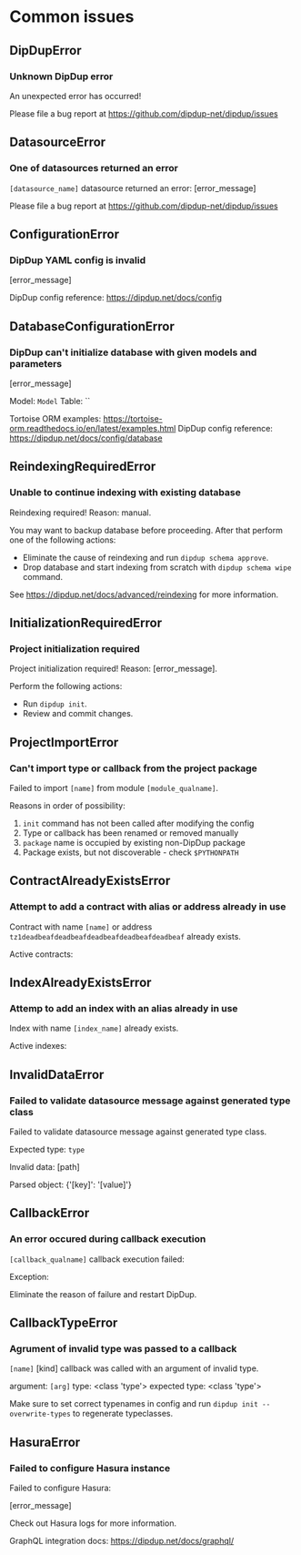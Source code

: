 # Common issues

## DipDupError

### Unknown DipDup error

An unexpected error has occurred!

Please file a bug report at <https://github.com/dipdup-net/dipdup/issues>

## DatasourceError

### One of datasources returned an error

`[datasource_name]` datasource returned an error: [error_message]

Please file a bug report at <https://github.com/dipdup-net/dipdup/issues>

## ConfigurationError

### DipDup YAML config is invalid

[error_message]

DipDup config reference: <https://dipdup.net/docs/config>

## DatabaseConfigurationError

### DipDup can't initialize database with given models and parameters

[error_message]

Model: `Model`
Table: ``

Tortoise ORM examples: <https://tortoise-orm.readthedocs.io/en/latest/examples.html>
DipDup config reference: <https://dipdup.net/docs/config/database>

## ReindexingRequiredError

### Unable to continue indexing with existing database

Reindexing required! Reason: manual.


You may want to backup database before proceeding. After that perform one of the following actions:

* Eliminate the cause of reindexing and run `dipdup schema approve`.
* Drop database and start indexing from scratch with `dipdup schema wipe` command.

See <https://dipdup.net/docs/advanced/reindexing> for more information.

## InitializationRequiredError

### Project initialization required

Project initialization required! Reason: [error_message].

Perform the following actions:

* Run `dipdup init`.
* Review and commit changes.

## ProjectImportError

### Can't import type or callback from the project package

Failed to import `[name]` from module `[module_qualname]`.

Reasons in order of possibility:

  1. `init` command has not been called after modifying the config
  2. Type or callback has been renamed or removed manually
  3. `package` name is occupied by existing non-DipDup package
  4. Package exists, but not discoverable - check `$PYTHONPATH`

## ContractAlreadyExistsError

### Attempt to add a contract with alias or address already in use

Contract with name `[name]` or address `tz1deadbeafdeadbeafdeadbeafdeadbeafdeadbeaf` already exists.

Active contracts:

## IndexAlreadyExistsError

### Attemp to add an index with an alias already in use

Index with name `[index_name]` already exists.

Active indexes:

## InvalidDataError

### Failed to validate datasource message against generated type class

Failed to validate datasource message against generated type class.

Expected type:
`type`

Invalid data:
[path]

Parsed object:
{'[key]': '[value]'}

## CallbackError

### An error occured during callback execution

`[callback_qualname]` callback execution failed:

  Exception:

Eliminate the reason of failure and restart DipDup.

## CallbackTypeError

### Agrument of invalid type was passed to a callback

`[name]` [kind] callback was called with an argument of invalid type.

  argument: `[arg]`
  type: <class 'type'>
  expected type: <class 'type'>

Make sure to set correct typenames in config and run `dipdup init --overwrite-types` to regenerate typeclasses.

## HasuraError

### Failed to configure Hasura instance

Failed to configure Hasura:

  [error_message]

Check out Hasura logs for more information.

GraphQL integration docs: <https://dipdup.net/docs/graphql/>
